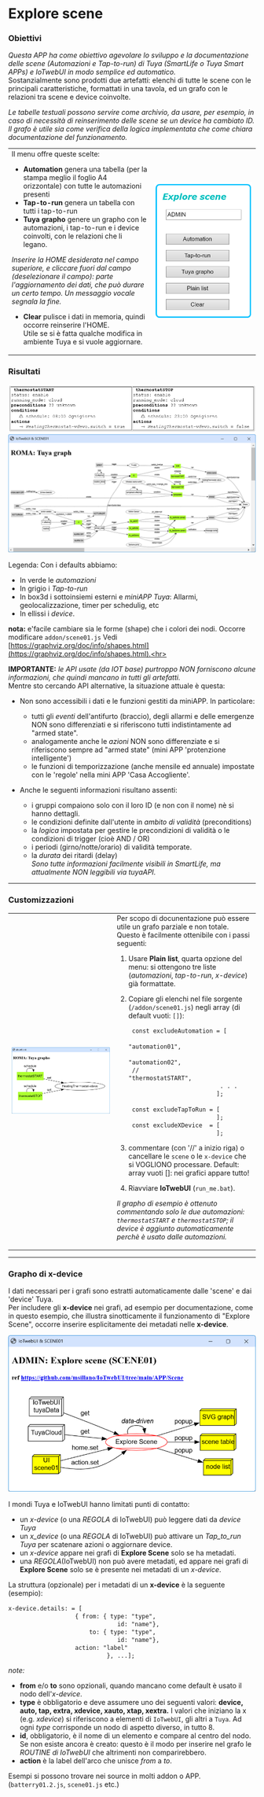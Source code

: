 # Explore scene

### Obiettivi
_Questa APP ha come obiettivo agevolare lo sviluppo e la documentazione delle scene (Automazioni e Tap-to-run) di Tuya (SmartLife o Tuya Smart APPs) e IoTwebUI in modo semplice ed automatico._ <br>
Sostanzialmente sono prodotti due artefatti: elenchi di tutte le scene con le principali caratteristiche, formattati in una tavola, ed un grafo con le relazioni tra  scene e device coinvolte.

_Le tabelle testuali possono servire come archivio, da usare, per esempio, in caso di necessità di reinserimento delle scene se un device ha cambiato ID._ <br>
_Il grafo è utile sia come verifica della logica implementata che come chiara documentazione del funzionamento._
 

<table width = "100%"><tr><td>
Il menu offre queste scelte:
 
* **Automation** genera una tabella (per la stampa meglio il foglio A4 orizzontale) con tutte le automazioni presenti 
* **Tap-to-run** genera un tabella con tutti i tap-to-run
* **Tuya grapho** genere un grapho con le automazioni, i tap-to-run e i device coinvolti, con le relazioni che li legano.

_Inserire la HOME desiderata nel campo superiore, e cliccare fuori dal campo (deselezionare il campo): parte l'aggiornamento dei dati, che può durare un certo tempo. Un messaggio vocale segnala la fine._

* **Clear** pulisce i dati in memoria, quindi occorre reinserire l'HOME. <br>
 Utile se si è fatta qualche modifica in ambiente Tuya e si vuole aggiornare.
</td><td   width="200pt">
<img src= "https://github.com/msillano/IoTwebUI/blob/main/pics/scene01d.png?raw=true">
</td></tr></table>

### Risultati

![](https://github.com/msillano/IoTwebUI/blob/main/pics/Scene01b.png?raw=true)
![](https://github.com/msillano/IoTwebUI/blob/main/pics/scene01a.png?raw=true)


Legenda: Con i defaults abbiamo:

   * In verde le _automazioni_
   * In grigio i _Tap-to-run_
   * In box3d i sottoinsiemi esterni e _miniAPP Tuya_: Allarmi, geolocalizzazione, timer per schedulig, etc
   * In ellissi i _device_.

**nota:** e'facile cambiare sia le forme (shape) che i colori dei nodi. Occorre modificare `addon/scene01.js`
  Vedi [https://graphviz.org/doc/info/shapes.html](https://graphviz.org/doc/info/shapes.html).<hr>
 
**IMPORTANTE:**  _le API usate (da IOT base) purtroppo NON forniscono alcune informazioni, che quindi mancano in tutti gli artefatti._ <br> Mentre sto cercando API alternative, la situazione attuale è questa:

   * Non sono accessibili i dati e le funzioni gestiti da miniAPP. In particolare:
      * tutti gli _eventi_ dell'antifurto (braccio), degli allarmi e delle emergenze NON sono differenziati e si riferiscono tutti indistintamente ad "armed state".
      * analogamente anche le _azioni_ NON sono differenziate e si riferiscono sempre ad "armed state" (mini APP 'protenzione intelligente')
      * le funzioni di temporizzazione (anche mensile ed annuale) impostate con le 'regole' nella mini APP 'Casa Accogliente'.

  * Anche le seguenti informazioni risultano assenti:
      * i gruppi compaiono solo con il loro ID (e  non con il nome) nè si hanno dettagli.
      * le condizioni definite dall'utente in _ambito di validità_ (preconditions)
      * la _logica_ impostata  per gestire le precondizioni di validità o le condizioni di trigger (cioè AND / OR)
      * i periodi (girno/notte/orario) di validità temporate.
      * la _durata_ dei ritardi (delay)<br>
_Sono tutte informazioni facilmente visibili in SmartLife, ma attualmente NON leggibili via tuyaAPI._

<hr>

### Customizzazioni

<table width = "100%"><tr><td width="200pt">
<img src="https://github.com/msillano/IoTwebUI/blob/main/pics/scene01c.png?raw=true">
</td><td>
Per scopo di docunentazione può essere utile un grafo parziale e non totale.
Questo è facilmente ottenibile con i passi seguenti:

1. Usare **Plain list**, quarta opzione del menu: si ottengono tre liste (_automazioni_, _tap-to-run_, _x-device_) già formattate.
2. Copiare gli elenchi nel file  sorgente (`/addon/scene01.js`) negli array (di default vuoti: `[]`):

        const excludeAutomation = [
                                 "automation01",
                                 "automation02",
        //                       "thermostatSTART",
                                 . . . 
                                ];

        const excludeTapToRun = [
                                ];
        const excludeXDevice  = [
                                ];

4. commentare (con '//' a inizio riga) o cancellare le `scene` o le `x-device` che si VOGLIONO processare.
Default: array vuoti []: nei grafici appare tutto!
5. Riavviare **IoTwebUI** (`run_me.bat`).
   
_Il grapho di esempio è ottenuto commentando solo le due automazioni: `thermostatSTART` e `thermostatSTOP`; il device è aggiunto automaticamente perchè è usato dalle automazioni._

</td></tr></table>
<hr>

### Grapho di x-device

I dati necessari per i grafi sono estratti automaticamente dalle 'scene' e dai 'device' Tuya.<br> 
Per includere gli **x-device** nei grafi, ad esempio per documentazione, come in questo esempio, che illustra sinotticamente il funzionamento di "Explore Scene", occorre inserire esplicitamente dei metadati nelle **x-device**. 

![](https://github.com/msillano/IoTwebUI/blob/main/pics/Screenshot%202024-12-27%20194833.png?raw=true)

I mondi Tuya e IoTwebUI hanno limitati punti di contatto:

* un _x-device_ (o una _REGOLA_ di IoTwebUI) può leggere dati da _device Tuya_
* un _x_device_ (o una _REGOLA_ di IoTwebUI) può attivare un _Tap_to_run Tuya_ per scatenare azioni o aggiornare device.
* un _x-device_ appare nei grafi di **Explore Scene** solo se ha metadati. 
* una _REGOLA_(IoTwebUI) non può avere metadati, ed appare nei grafi di **Explore Scene** solo se è presente nei metadati di un _x-device_.

La struttura (opzionale) per i metadati di un **x-device** è la seguente (esempio):
```
x-device.details: = [
                   { from: { type: "type",
                               id: "name"},
                       to: { type: "type",
                               id: "name"},
                   action: "label" 
		    	            }, ...];
```

_note:_
* **from** e/o **to** sono opzionali, quando mancano come default è usato il nodo dell'_x-device_.
* **type** è obbligatorio e deve assumere uno dei seguenti valori:  **device, auto, tap, extra, xdevice, xauto, xtap, xextra.** I valori che iniziano la x (e.g. _xdevice_) si riferiscono a elementi di `IoTwebUI`, gli altri a `Tuya`. Ad ogni _type_ corrisponde un nodo di aspetto diverso, in tutto 8.
* **id**, obbligatorio, è il nome di un elemento e compare al centro del nodo. Se non esiste ancora è creato: questo è il modo per inserire nel grafo le _ROUTINE di_ _IoTwebUI_ che altrimenti non comparirebbero.
* **action** è la label dell'arco che unisce _from_ a _to_.

Esempi si possono trovare nei source in molti addon o APP. (`batterry01.2.js`, `scene01.js` etc.)
